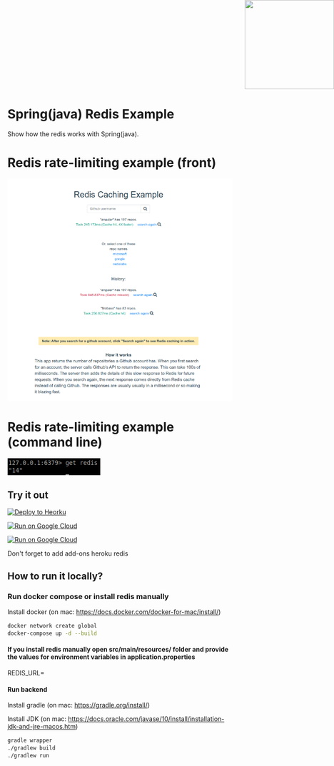 
<div style="position: absolute; top: 0px; right: 0px;">
    <img width="200" height="200" src="https://redislabs.com/wp-content/uploads/2020/12/RedisLabs_Illustration_HomepageHero_v4.svg">
</div>

<div style="height: 150px"></div>

# Spring(java) Redis Example

Show how the redis works with Spring(java).


# Redis rate-limiting example (front)

![alt text](docs/screenshot001.png)

# Redis rate-limiting example (command line)

![alt text](docs/redis-comand.png)

## Try it out
<p>
    <a href="https://heroku.com/deploy" target="_blank">
        <img src="https://www.herokucdn.com/deploy/button.svg" alt="Deploy to Heorku" width="200px"/>
    <a>
</p>

[![Run on Google Cloud](https://deploy.cloud.run/button.svg)](https://deploy.cloud.run)


[![Run on Google Cloud](https://deploy.cloud.run/button.svg)](https://deploy.cloud.run)

Don't forget to add add-ons heroku redis  

## How to run it locally?

### Run docker compose or install redis manually

Install docker (on mac: https://docs.docker.com/docker-for-mac/install/)

```sh
docker network create global
docker-compose up -d --build
```

#### If you install redis manually open src/main/resources/ folder and provide the values for environment variables in application.properties
   REDIS_URL=

#### Run backend

Install gradle (on mac: https://gradle.org/install/)


Install JDK (on mac: https://docs.oracle.com/javase/10/install/installation-jdk-and-jre-macos.htm)

``` sh
gradle wrapper
./gradlew build
./gradlew run
```
